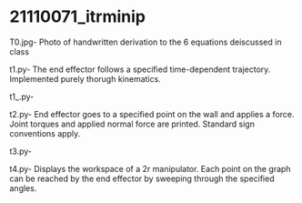 # 21110071_itrminip
T0.jpg- Photo of handwritten derivation to the 6 equations deiscussed in class

t1.py- The end effector follows a specified time-dependent trajectory. Implemented purely thorugh kinematics.

t1_.py- 

t2.py- End effector goes to a specified point on the wall and applies a force. Joint torques and applied normal force are printed. Standard sign conventions apply.

t3.py- 

t4.py- Displays the workspace of a 2r manipulator. Each point on the graph can be reached by the end effector by sweeping through the specified angles.

